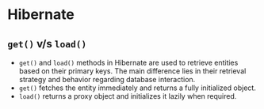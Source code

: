 # **Hibernate**

## **`get()` v/s `load()`**

- `get()` and `load()` methods in Hibernate are used to retrieve entities based on their primary keys. The main difference lies in their retrieval strategy and behavior regarding database interaction. 
- `get()` fetches the entity immediately and returns a fully initialized object.
- `load()` returns a proxy object and initializes it lazily when required. 